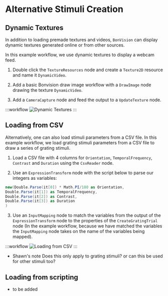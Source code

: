 # Alternative Stimuli Creation
## Dynamic Textures
In addition to loading premade textures and videos, `BonVision` can display dynamic textures generated online or from other sources. 

In this example workflow, we use dynamic textures to display a webcam feed.

1) Double click the `TextureResources` node and create a `Texture2D` resource and name it `DynamicVideo`.

2) Add a basic Bonvision draw image workflow with a `DrawImage` node drawing the texture `DynamicVideo`.

3) Add a `CameraCapture` node and feed the output to a `UpdateTexture` node.

:::workflow
![Dynamic Textures](../workflows/alternative-stimuli-dynamictexture.bonsai)
:::

## Loading from CSV

Alternatively, one can also load stimuli parameters from a CSV file.
In this example workflow, we load grating stimuli parameters from a CSV file to draw a series of grating stimuli.

1) Load a CSV file with 4 columns for `Orientation`, `TemporalFrequency`, `Contrast` and `Duration` using the `CsvReader` node.

2) Use an `ExpressionTransform` node with the script below to parse our integers as variables:

```C#
new(Double.Parse(it[0]) * Math.PI/180 as Orientation,
Double.Parse(it[1]) as TemporalFrequency,
Double.Parse(it[2]) as Contrast,
Double.Parse(it[3]) as Duration
)
```

3) Use an `InputMapping` node to match the variables from the output of the `ExpressionTransform` node to the properties of the `CreateGratingTrial` node (In the example workflow, because we have matched the variables the `InputMapping` node takes on the name of the variables being mapped).

:::workflow
![Loading from CSV](../workflows/alternative-stimuli-csv-loading.bonsai)
:::

- Shawn's note Does this only apply to grating stimuli? or can this be used for other stimuli too?

## Loading from scripting

* to be added